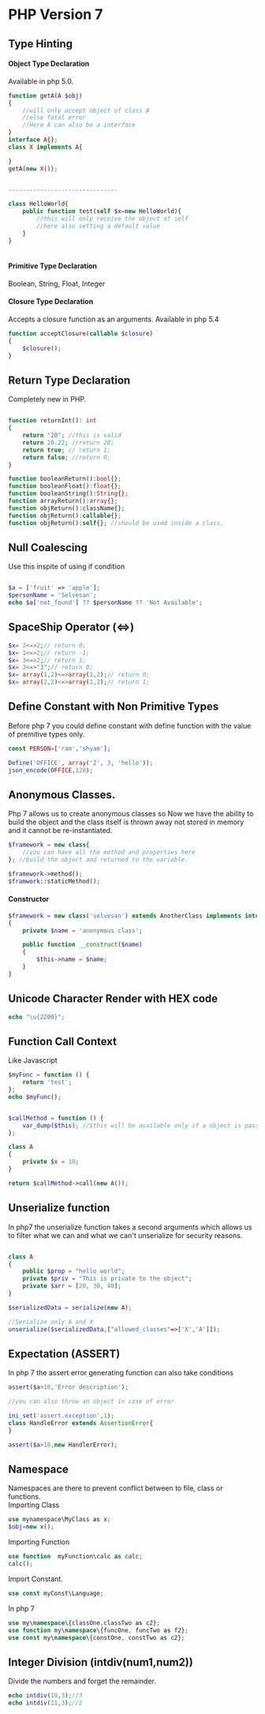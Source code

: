 # PHP Version 7

## Type Hinting

#### Object Type Declaration
Available in php 5.0.
```php
function getA(A $obj)
{
    //will only accept object of class A
    //else fatal error
    //Here A can also be a interface
}
interface A{};
class X implements A{

}
getA(new X());


-------------------------------

class HelloWorld{
    public function test(self $x=new HelloWorld){
        //this will only receive the object of self
        //here also setting a default value
    }
}
    
```

#### Primitive Type Declaration
Boolean, String, Float, Integer



#### Closure Type Declaration
Accepts a closure function as an arguments. Available in php 5.4
```php
function acceptClosure(callable $closure)
{
    $closure();
}
```



## Return Type Declaration
Completely new in PHP.
```php

function returnInt(): int
{
    return "20"; //this is valid
    return 20.22; //return 20;
    return true; // return 1;
    return false; //return 0;
}

function booleanReturn():bool{};
function booleanFloat():float{};
function booleanString():String{};
function arrayReturn():array{};
function objReturn():className{};
function objReturn():callable{};
function objReturn():self{}; //should be used inside a class.

```

## Null Coalescing
Use this inspite of using if condition 
```php

$a = ['fruit' => 'apple'];
$personName = 'Selvesan';
echo $a['not_found'] ?? $personName ?? 'Not Available';

```


## SpaceShip Operator (<=>)

```php
$x= 2<=>2;// return 0;
$x= 1<=>2;// return -1;
$x= 3<=>2;// return 1;
$x= 3<=>"3";// return 0;
$x= array(1,2)<=>array(1,2);// return 0;
$x= array(2,2)<=>array(1,2);// return 1;

```


## Define Constant with Non Primitive Types
Before php 7 you could define constant with define function
with the value of premitive types only.

```php 7
const PERSON=['ram','shyam'];

Define('OFFICE', array('2', 3, 'hello'));
json_encode(OFFICE,128);

```

## Anonymous Classes.
Php 7 allows us to create anonymous classes so Now we have the
ability to build the object and the class itself is thrown away
not stored in memory and it cannot be re-instantiated.

```php
$framework = new class{
    //you can have all the method and properties here
}; //build the object and returned to the variable.

$framework->method();
$framwork::staticMethod();

```

#### Constructor

```php
$framework = new class('selvesan') extends AnotherClass implements interface
{
    private $name = 'anonymous class';

    public function __construct($name)
    {
        $this->name = $name;
    }
}

```

## Unicode Character Render with HEX code

```php
echo "\u{2200}";
```


## Function Call Context
Like Javascript 
```php
$myFunc = function () {
    return 'test';
};
echo $myFunc();
```


```php

$callMethod = function () {
    var_dump($this); //$this will be available only if a object is passsed to this function
};

class A
{
    private $x = 10;
}

return $callMethod->call(new A());

```


## Unserialize function
In php7 the unserialize function takes a second arguments which 
allows us to filter what we can and what we can't unserialize for
security reasons.

```php

class A
{
    public $prop = "hello world";
    private $priv = "This is private to the object";
    private $arr = [20, 30, 40];
}

$serializedData = serialize(new A);

//Serialize only A and X
unserialize($serializedData,["allowed_classes"=>['X','A']]);

```


## Expectation (ASSERT)
In php 7 the assert error generating function can also take conditions

```php
assert($a>10,'Error description');

//you can also throw an object in case of error

ini_set('assert.exception',1);
class HandleError extends AssertionError{
}

assert($a>10,new HandlerError);

```


## Namespace
Namespaces are there to prevent conflict between to file, class or functions.  
Importing Class
```php
use mynamespace\MyClass as x;
$obj=new x();
```
Importing Function
```php
use function  myFunction\calc as calc;
calc();

```

Import Constant.
```php
use const myConst\Language;
```

In php 7
```php
use my\namespace\{classOne,classTwo as c2};
use function my\namespace\{funcOne, funcTwo as f2};
use const my\namespace\{constOne, constTwo as c2};

```

## Integer Division (intdiv(num1,num2))
Divide the numbers and forget the remainder.

```php
echo intdiv(10,3);//3
echo intdiv(11,3);//2
```


 